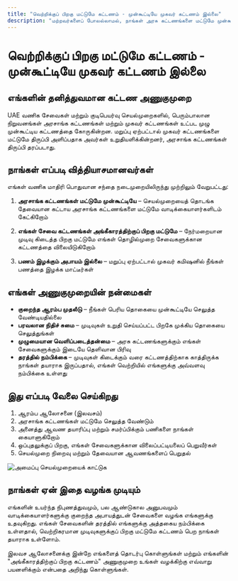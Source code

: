 ```yaml
---
title: "வெற்றிக்குப் பிறகு மட்டுமே கட்டணம் - முன்கூட்டியே முகவர் கட்டணம் இல்லை"
description: "மற்றவர்களைப் போலல்லாமல், நாங்கள் அரசு கட்டணங்களை மட்டுமே முன்கூட்டியே வசூலித்து, எங்கள் சேவை கட்டணங்களை அங்கீகாரத்திற்குப் பிறகு வசூலிக்கிறோம். ஆபத்து இல்லை, முழு வெளிப்படைத்தன்மை, மற்றும் உத்தரவாதமான முடிவுகள்."
---
```


# வெற்றிக்குப் பிறகு மட்டுமே கட்டணம் - முன்கூட்டியே முகவர் கட்டணம் இல்லை

## எங்களின் தனித்துவமான கட்டண அணுகுமுறை

UAE வணிக சேவைகள் மற்றும் குடிபெயர்வு செயல்முறைகளில், பெரும்பாலான நிறுவனங்கள் அரசாங்க கட்டணங்கள் மற்றும் முகவர் கட்டணங்கள் உட்பட முழு முன்கூட்டிய கட்டணத்தை கோருகின்றன. மறுப்பு ஏற்பட்டால் முகவர் கட்டணங்களை மட்டுமே திருப்பி அளிப்பதாக அவர்கள் உறுதியளிக்கின்றனர், அரசாங்க கட்டணங்கள் திருப்பி தரப்படாது.

## நாங்கள் எப்படி வித்தியாசமானவர்கள்

எங்கள் வணிக மாதிரி பொதுவான சந்தை நடைமுறையிலிருந்து முற்றிலும் வேறுபட்டது:

1. **அரசாங்க கட்டணங்கள் மட்டுமே முன்கூட்டியே** – செயல்முறையைத் தொடங்க தேவையான கட்டாய அரசாங்க கட்டணங்களை மட்டுமே வாடிக்கையாளர்களிடம் கேட்கிறோம்

2. **எங்கள் சேவை கட்டணங்கள் அங்கீகாரத்திற்குப் பிறகு மட்டுமே** – நேர்மறையான முடிவு கிடைத்த பிறகு மட்டுமே எங்கள் தொழில்முறை சேவைகளுக்கான கட்டணத்தை விலையிடுகிறோம்

3. **பணம் இழக்கும் அபாயம் இல்லை** – மறுப்பு ஏற்பட்டால் முகவர் கமிஷனில் நீங்கள் பணத்தை இழக்க மாட்டீர்கள்

## எங்கள் அணுகுமுறையின் நன்மைகள்

- **குறைந்த ஆரம்ப முதலீடு** – நீங்கள் பெரிய தொகையை முன்கூட்டியே செலுத்த வேண்டியதில்லை
- **பரவலான நிதிச் சுமை** – முடிவுகள் உறுதி செய்யப்பட்ட பிறகே முக்கிய தொகையை செலுத்துங்கள்
- **முழுமையான வெளிப்படைத்தன்மை** – அரசு கட்டணங்களுக்கும் எங்கள் சேவைகளுக்கும் இடையே தெளிவான பிரிவு
- **தரத்தில் நம்பிக்கை** – முடிவுகள் கிடைக்கும் வரை கட்டணத்திற்காக காத்திருக்க நாங்கள் தயாராக இருப்பதால், எங்கள் வெற்றியில் எங்களுக்கு அவ்வளவு நம்பிக்கை உள்ளது

## இது எப்படி வேலை செய்கிறது

1. ஆரம்ப ஆலோசனை (இலவசம்)
2. அரசாங்க கட்டணங்கள் மட்டுமே செலுத்த வேண்டும்
3. அனைத்து ஆவண தயாரிப்பு மற்றும் சமர்ப்பிக்கும் பணிகளை நாங்கள் கையாளுகிறோம்
4. ஒப்புதலுக்குப் பிறகு, எங்கள் சேவைகளுக்கான விலைப்பட்டியலைப் பெறுவீர்கள்
5. செயல்முறை நிறைவு மற்றும் தேவையான ஆவணங்களைப் பெறுதல்

![அமைப்பு செயல்முறையைக் காட்டுக](/img/post-payment-process.svg)

## நாங்கள் ஏன் இதை வழங்க முடியும்

எங்களின் உயர்ந்த நிபுணத்துவமும், பல ஆண்டுகால அனுபவமும் வாடிக்கையாளர்களுக்கு குறைந்த அபாயத்துடன் சேவைகளை வழங்க எங்களுக்கு உதவுகிறது. எங்கள் சேவைகளின் தரத்தில் எங்களுக்கு அத்தகைய நம்பிக்கை உள்ளதால், வெற்றிகரமான முடிவுகளுக்குப் பிறகு மட்டுமே கட்டணம் பெற நாங்கள் தயாராக உள்ளோம்.

இலவச ஆலோசனைக்கு இன்றே எங்களைத் தொடர்பு கொள்ளுங்கள் மற்றும் எங்களின் "அங்கீகாரத்திற்குப் பிறகு கட்டணம்" அணுகுமுறை உங்கள் வழக்கிற்கு எவ்வாறு பயனளிக்கும் என்பதை அறிந்து கொள்ளுங்கள்.